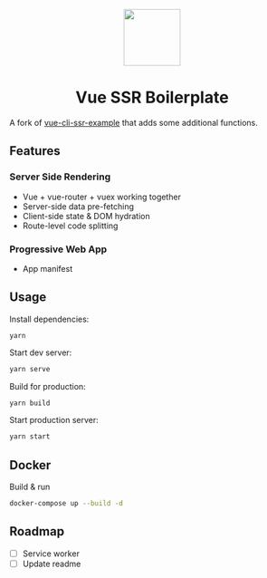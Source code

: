 <p align="center">
  <img src="./src/assets/logo.png" width="100px">
</p>
<h1 align="center">Vue SSR Boilerplate</h1>

A fork of [vue-cli-ssr-example](https://github.com/eddyerburgh/vue-cli-ssr-example) that adds some additional functions.

## Features

### Server Side Rendering

- Vue + vue-router + vuex working together
- Server-side data pre-fetching
- Client-side state & DOM hydration
- Route-level code splitting

### Progressive Web App
- App manifest

## Usage

Install dependencies:

```
yarn
```

Start dev server:

```bash
yarn serve
```

Build for production:

```bash
yarn build
```

Start production server:

```bash
yarn start
```

## Docker

Build & run

```bash
docker-compose up --build -d
```

## Roadmap
- [ ] Service worker
- [ ] Update readme